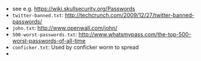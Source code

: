 * see e.g. https://wiki.skullsecurity.org/Passwords
* `twitter-banned.txt`: http://techcrunch.com/2009/12/27/twitter-banned-passwords/
* `john.txt`: http://www.openwall.com/john/
* `500-worst-passwords.txt`: http://www.whatsmypass.com/the-top-500-worst-passwords-of-all-time
* `conficker.txt`: Used by conficker worm to spread
* 